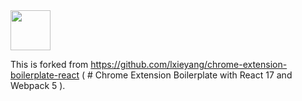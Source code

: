 <img src="src/assets/img/icon-128.png" width="64"/>

This is forked from https://github.com/lxieyang/chrome-extension-boilerplate-react ( # Chrome Extension Boilerplate with React 17 and Webpack 5 ).

